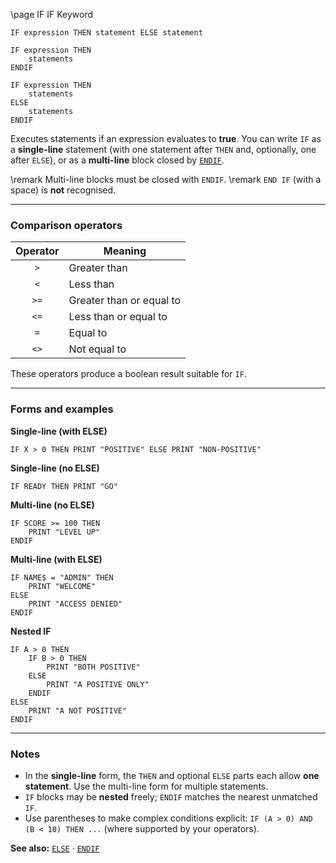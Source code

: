 \page IF IF Keyword
```basic
IF expression THEN statement ELSE statement

IF expression THEN
    statements
ENDIF

IF expression THEN
    statements
ELSE
    statements
ENDIF
```

Executes statements if an expression evaluates to **true**. You can write `IF` as a **single-line** statement (with one statement after `THEN` and, optionally, one after `ELSE`), or as a **multi-line** block closed by [`ENDIF`](https://github.com/brainboxdotcc/retro-rocket/wiki/ENDIF).


\remark Multi-line blocks must be closed with `ENDIF`.
\remark `END IF` (with a space) is **not** recognised.

---

### Comparison operators

| Operator | Meaning                    |
|:-------:|-----------------------------|
| `>`     | Greater than                |
| `<`     | Less than                   |
| `>=`    | Greater than or equal to    |
| `<=`    | Less than or equal to       |
| `=`     | Equal to                    |
| `<>`    | Not equal to                |

These operators produce a boolean result suitable for `IF`.

---

### Forms and examples

**Single-line (with ELSE)**
```basic
IF X > 0 THEN PRINT "POSITIVE" ELSE PRINT "NON-POSITIVE"
```

**Single-line (no ELSE)**
```basic
IF READY THEN PRINT "GO"
```

**Multi-line (no ELSE)**
```basic
IF SCORE >= 100 THEN
    PRINT "LEVEL UP"
ENDIF
```

**Multi-line (with ELSE)**
```basic
IF NAME$ = "ADMIN" THEN
    PRINT "WELCOME"
ELSE
    PRINT "ACCESS DENIED"
ENDIF
```

**Nested IF**
```basic
IF A > 0 THEN
    IF B > 0 THEN
        PRINT "BOTH POSITIVE"
    ELSE
        PRINT "A POSITIVE ONLY"
    ENDIF
ELSE
    PRINT "A NOT POSITIVE"
ENDIF
```

---

### Notes
- In the **single-line** form, the `THEN` and optional `ELSE` parts each allow **one statement**. Use the multi-line form for multiple statements.
- `IF` blocks may be **nested** freely; `ENDIF` matches the nearest unmatched `IF`.
- Use parentheses to make complex conditions explicit: `IF (A > 0) AND (B < 10) THEN ...` (where supported by your operators).

**See also:** [`ELSE`](https://github.com/brainboxdotcc/retro-rocket/wiki/ELSE) · [`ENDIF`](https://github.com/brainboxdotcc/retro-rocket/wiki/ENDIF)

